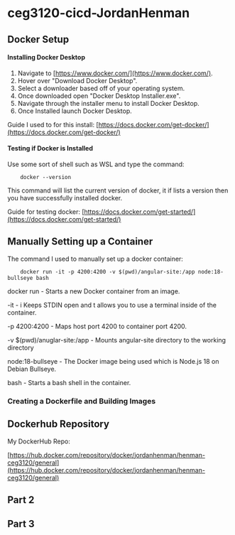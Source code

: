# ceg3120-cicd-JordanHenman

## Docker Setup

#### Installing Docker Desktop

1. Navigate to [https://www.docker.com/](https://www.docker.com/).
2. Hover over "Download Docker Desktop".
3. Select a downloader based off of your operating system.
4. Once downloaded open "Docker Desktop Installer.exe".
5. Navigate through the installer menu to install Docker Desktop.
6. Once Installed launch Docker Desktop.

Guide I used to for this install: [https://docs.docker.com/get-docker/](https://docs.docker.com/get-docker/)

#### Testing if Docker is Installed

Use some sort of shell such as WSL and type the command:

        docker --version

This command will list the current version of docker, it if lists a version then you have successfully installed docker.

Guide for testing docker: [https://docs.docker.com/get-started/](https://docs.docker.com/get-started/)

## Manually Setting up a Container

The command I used to manually set up a docker container:

        docker run -it -p 4200:4200 -v $(pwd)/angular-site:/app node:18-bullseye bash
        
docker run - Starts a new Docker container from an image.

-it - i Keeps STDIN open and t allows you to use a terminal inside of the container.

-p 4200:4200 - Maps host port 4200 to container port 4200.

-v $(pwd)/anuglar-site:/app - Mounts angular-site directory to the working directory

node:18-bullseye - The Docker image being used which is Node.js 18 on Debian Bullseye.

bash - Starts a bash shell in the container.

### Creating a Dockerfile and Building Images



## Dockerhub Repository



My DockerHub Repo:

[https://hub.docker.com/repository/docker/jordanhenman/henman-ceg3120/general](https://hub.docker.com/repository/docker/jordanhenman/henman-ceg3120/general)

## Part 2

## Part 3
